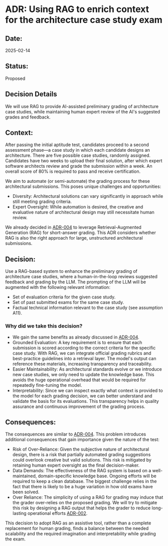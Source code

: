 # ADR: Using RAG to enrich context for the architecture case study exam

## Date:
2025-02-14

## Status:
Proposed

## Decision Details
We will use RAG to provide AI-assisted preliminary grading of architecture case studies, while maintaining human expert review of the AI's suggested grades and feedback.

## Context:
After passing the initial aptitude test, candidates proceed to a second assessment phase—a case study in which each candidate designs an architecture. There are five possible case studies, randomly assigned. Candidates have two weeks to upload their final solution, after which expert software architects review and grade the submission within a week. An overall score of 80% is required to pass and receive certification.

We aim to automate (or semi-automate) the grading process for these architectural submissions. This poses unique challenges and opportunities:

- Diversity: Architectural solutions can vary significantly in approach while still meeting grading criteria.
- Expert Oversight: While automation is desired, the creative and evaluative nature of architectural design may still necessitate human review.

We already decided in [ADR-004](ADR-004-provide-context-for-llm.md) to leverage Retrieval-Augmented Generation (RAG) for short-answer grading. This ADR considers whether RAG is also the right approach for large, unstructured architectural submissions.

## Decision:

Use a RAG-based system to enhance the preliminary grading of architecture case studies, where a human-in-the-loop reviews suggested feedback and grading by the LLM.
The prompting of the LLM will be augmented with the following relevant information: 

- Set of evaluation criteria for the given case study.
- Set of past submitted exams for the same case study.
- Factual technical information relevant to the case study (see assumption A11).

### Why did we take this decision?
- We gain the same benefits as already discussed in [ADR-004](ADR-004-provide-context-for-llm.md).
- Grounded Evaluation: A key requirement is to ensure that each submission is scored according to the correct criteria for the specific case study. With RAG, we can integrate official grading rubrics and best-practice guidelines into a retrieval layer. The model's output can reference these materials, increasing transparency and traceability.
- Easier Maintainability: As architectural standards evolve or we introduce new case studies, we only need to update the knowledge base. This avoids the huge operational overhead that would be required for repeatedly fine-tuning the model.
- Interpretability: Since we can inspect exactly what context is provided to the model for each grading decision, we can better understand and validate the basis for its evaluations. This transparency helps in quality assurance and continuous improvement of the grading process.

## Consequences:

The consequences are similar to [ADR-004](ADR-004-provide-context-for-llm.md). This problem introduces additional consequences that gain importance given the nature of the test:
- Risk of Over-Reliance: Given the subjective nature of architectural design, there is a risk that partially automated grading suggestions could overlook creative but valid solutions. This risk is mitigated by retaining human expert oversight as the final decision-maker.
- Data Demands: The effectiveness of the RAG system is based on a well-maintained, domain-specific knowledge base. Ongoing efforts will be required to keep a clean database. The biggest challenge relies in the fact that there is likely to be a huge variation in how old exams have been solved.
- Over Reliance: The simplicity of using a RAG for grading may induce that the grader over-relies on the proposed grading. We will try to mitigate this risk by designing a RAG output that helps the grader to reduce long-lasting operational efforts [ADR-002](ADR-002-human-in-the-loop.md).

This decision to adopt RAG as an assistive tool, rather than a complete replacement for human grading, finds a balance between the needed scalability and the required imagination and interpretability while grading the exam.
